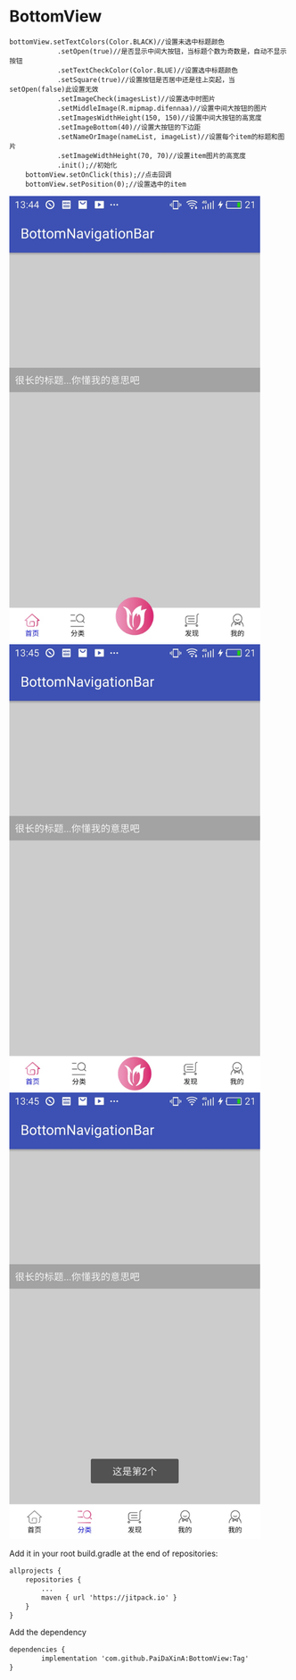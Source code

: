 # BottomView
 	bottomView.setTextColors(Color.BLACK)//设置未选中标题颜色
                .setOpen(true)//是否显示中间大按钮，当标题个数为奇数是，自动不显示按钮
                .setTextCheckColor(Color.BLUE)//设置选中标题颜色
                .setSquare(true)//设置按钮是否居中还是往上突起，当setOpen(false)此设置无效
                .setImageCheck(imagesList)//设置选中时图片
                .setMiddleImage(R.mipmap.difennaa)//设置中间大按钮的图片
                .setImagesWidthHeight(150, 150)//设置中间大按钮的高宽度
                .setImageBottom(40)//设置大按钮的下边距
                .setNameOrImage(nameList, imageList)//设置每个item的标题和图片
                .setImageWidthHeight(70, 70)//设置item图片的高宽度
                .init();//初始化
        bottomView.setOnClick(this);//点击回调
        bottomView.setPosition(0);//设置选中的item
	
<img src="https://github.com/PaiDaXinA/img-folder/blob/master/S81120-13441435.jpg" with="375" height="800">
<img src="https://github.com/PaiDaXinA/img-folder/blob/master/S81120-13451101.jpg" with="375" height="800">
<img src="https://github.com/PaiDaXinA/img-folder/blob/master/S81120-13455391.jpg" with="375" height="800">
	
Add it in your root build.gradle at the end of repositories:

	allprojects {
		repositories {
			...
			maven { url 'https://jitpack.io' }
		}
	}
  
  Add the dependency
  
  	dependencies {
	        implementation 'com.github.PaiDaXinA:BottomView:Tag'
	}
